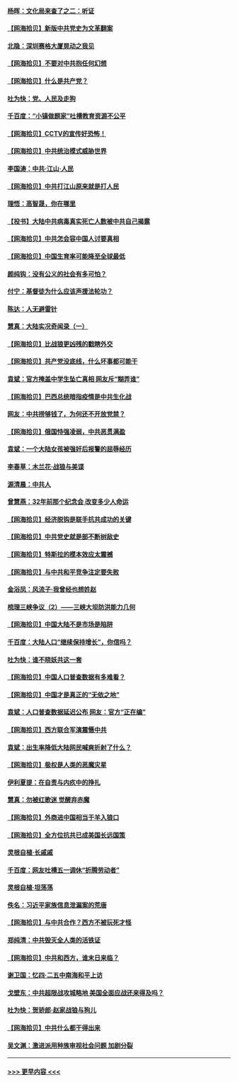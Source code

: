 #### [杨晖：文化局来查了之二：听证](../pages/nsc993/n12966528.md?t=05230502) 
#### [【网海拾贝】新版中共党史为文革翻案](../pages/nsc993/n12967526.md?t=05230502) 
#### [北隐：深圳赛格大厦晃动之我见](../pages/nsc993/n12967393.md?t=05230502) 
#### [【网海拾贝】不要对中共抱任何幻想](../pages/nsc993/n12965222.md?t=05230502) 
#### [【网海拾贝】什么是共产党？](../pages/nsc993/n12962781.md?t=05230502) 
#### [吐为快：党、人民及走狗](../pages/nsc993/n12962747.md?t=05230502) 
#### [千百度：“小镇做题家”吐槽教育资源不公平](../pages/nsc993/n12962705.md?t=05230502) 
#### [【网海拾贝】CCTV的宣传好恐怖！](../pages/nsc993/n12959984.md?t=05230502) 
#### [【网海拾贝】中共统治模式威胁世界](../pages/nsc993/n12957622.md?t=05230502) 
#### [李国涛：中共‧江山‧人民](../pages/nsc993/n12957502.md?t=05230502) 
#### [【网海拾贝】中共打江山原来就是打人民](../pages/nsc993/n12954345.md?t=05230502) 
#### [理悟：高智晟，你在哪里](../pages/nsc993/n12953115.md?t=05230502) 
#### [【投书】大陆中共病毒真实死亡人数被中共自己揭露](../pages/nsc993/n12953050.md?t=05230502) 
#### [【网海拾贝】中共怎会容中国人讨要真相](../pages/nsc993/n12952161.md?t=05230502) 
#### [【网海拾贝】中国生育率可能降至全球最低](../pages/nsc993/n12948793.md?t=05230502) 
#### [颜纯钩：没有公义的社会有多可怕？](../pages/nsc993/n12947626.md?t=05230502) 
#### [付宁：基督徒为什么应该声援法轮功？](../pages/nsc993/n12947233.md?t=05230502) 
#### [陈达：人无避雷针](../pages/nsc993/n12947098.md?t=05230502) 
#### [慧真：大陆实况奇闻录（一）](../pages/nsc993/n12945811.md?t=05230502) 
#### [【网海拾贝】比战狼更凶残的戳瞎外交](../pages/nsc993/n12945717.md?t=05230502) 
#### [【网海拾贝】共产党没底线，什么坏事都可能干](../pages/nsc993/n12942090.md?t=05230502) 
#### [袁斌：官方掩盖中学生坠亡真相 网友斥“糊弄谁”](../pages/nsc993/n12942029.md?t=05230502) 
#### [【网海拾贝】巴西总统暗指疫情是中共生化战](../pages/nsc993/n12938999.md?t=05230502) 
#### [网友：中共捞够钱了，为何还不开放党禁？](../pages/nsc993/n12938952.md?t=05230502) 
#### [【网海拾贝】俄国恃强凌弱，中共恶贯满盈](../pages/nsc993/n12936626.md?t=05230502) 
#### [袁斌：一个大陆女孩被强奸后报警的屈辱经历](../pages/nsc993/n12936547.md?t=05230502) 
#### [李春草：木兰花·战狼与美谍](../pages/nsc993/n12935995.md?t=05230502) 
#### [源清晨：中共人](../pages/nsc993/n12935589.md?t=05230502) 
#### [曾慧燕：32年前那个纪念会 改变多少人命运](../pages/nsc993/n12934233.md?t=05230502) 
#### [【网海拾贝】经济脱钩是联手抗共成功的关键](../pages/nsc993/n12934176.md?t=05230502) 
#### [【网海拾贝】中共党史就是部不断树敌史](../pages/nsc993/n12932844.md?t=05230502) 
#### [【网海拾贝】特斯拉的模本效应太震撼](../pages/nsc993/n12925626.md?t=05230502) 
#### [【网海拾贝】与中共和平竞争注定要失败](../pages/nsc993/n12923326.md?t=05230502) 
#### [金浴凤：风流子‧我曾经也想姓赵](../pages/nsc993/n12920911.md?t=05230502) 
#### [梳理三峡争议（2）——三峡大坝防洪能力几何](../pages/nsc993/n12920173.md?t=05230502) 
#### [【网海拾贝】中国大陆不是市场是陷阱](../pages/nsc993/n12920143.md?t=05230502) 
#### [千百度：大陆人口“继续保持增长”，你信吗？](../pages/nsc993/n12918946.md?t=05230502) 
#### [吐为快：谁不晓妖共这一套](../pages/nsc993/n12918941.md?t=05230502) 
#### [【网海拾贝】中国人口普查数据有多难看？](../pages/nsc993/n12917822.md?t=05230502) 
#### [【网海拾贝】中国才是真正的“无依之地”](../pages/nsc993/n12915845.md?t=05230502) 
#### [袁斌：人口普查数据延迟公布 网友：官方“正在编”](../pages/nsc993/n12915748.md?t=05230502) 
#### [【网海拾贝】西方联合军演震慑中共](../pages/nsc993/n12913466.md?t=05230502) 
#### [袁斌：出生率降低大陆网民喊爽折射了什么？](../pages/nsc993/n12913365.md?t=05230502) 
#### [【网海拾贝】极权是人类的恶魔灾星](../pages/nsc993/n12910697.md?t=05230502) 
#### [伊利夏提：在自责与内疚中的挣扎](../pages/nsc993/n12910493.md?t=05230502) 
#### [慧真：勿被红歌迷 觉醒弃赤魔](../pages/nsc993/n12910485.md?t=05230502) 
#### [【网海拾贝】外商进中国相当于羊入狼口](../pages/nsc993/n12908274.md?t=05230502) 
#### [【网海拾贝】全方位抗共已成美国长远国策](../pages/nsc993/n12906878.md?t=05230502) 
#### [灵根自植‧长戚戚](../pages/nsc993/n12905585.md?t=05230502) 
#### [千百度：网友吐槽五一调休“折腾劳动者”](../pages/nsc993/n12905934.md?t=05230502) 
#### [灵根自植‧坦荡荡](../pages/nsc993/n12905562.md?t=05230502) 
#### [佚名：习近平家族信息泄漏案的荒唐](../pages/nsc993/n12904705.md?t=05230502) 
#### [【网海拾贝】与中共合作？西方不被玩死才怪](../pages/nsc993/n12903873.md?t=05230502) 
#### [郑纯清：中共毁灭全人类的活铁证](../pages/nsc993/n12903785.md?t=05230502) 
#### [【网海拾贝】中共和西方，谁末日来临？](../pages/nsc993/n12903482.md?t=05230502) 
#### [谢卫国：忆四‧二五中南海和平上访](../pages/nsc993/n12902192.md?t=05230502) 
#### [戈壁东：中共超限战攻城略地 美国全面应战还来得及吗？](../pages/nsc993/n12902297.md?t=05230502) 
#### [吐为快：贺骄郎‧赵家战狼与狗儿](../pages/nsc993/n12902280.md?t=05230502) 
#### [【网海拾贝】中共什么都干得出来](../pages/nsc993/n12897500.md?t=05230502) 
#### [吴文渊：激进派用种族审视社会问题 加剧分裂](../pages/nsc993/n12893881.md?t=05230502) 

----
#### [ >>> 更早内容 <<< ](../indexes/nsc993-earlier.md)
